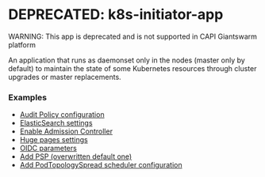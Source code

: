 # DEPRECATED: k8s-initiator-app
WARNING: This app is deprecated and is not supported in CAPI Giantswarm platform


An application that runs as daemonset only in the nodes (master only by default) to maintain the state of some Kubernetes resources through cluster upgrades or master replacements.

### Examples

- [Audit Policy configuration](https://github.com/giantswarm/k8s-initiator-app/blob/master/examples/values_audit_policy.yaml)
- [ElasticSearch settings](https://github.com/giantswarm/k8s-initiator-app/blob/master/examples/values_elasticsearch.yaml)
- [Enable Admission Controller](https://github.com/giantswarm/k8s-initiator-app/blob/master/examples/values_enable_admission_controller.yaml)
- [Huge pages settings](https://github.com/giantswarm/k8s-initiator-app/blob/master/examples/values_huge_pages.yaml)
- [OIDC parameters](https://github.com/giantswarm/k8s-initiator-app/blob/master/examples/values_oidc.yaml)
- [Add PSP (overwritten default one)](https://github.com/giantswarm/k8s-initiator-app/blob/master/examples/values_psp_restricted.yaml)
- [Add PodTopologySpread scheduler configuration](https://github.com/giantswarm/k8s-initiator-app/blob/master/examples/values_use_a_custom_default_scheduling_topology.yaml)
